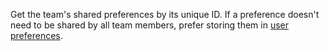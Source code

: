 Get the team's shared preferences by its unique ID. If a preference doesn't need to be shared by all team members, prefer storing them in [user preferences](https://appwrite.io/docs/references/cloud/client-web/account#getPrefs).